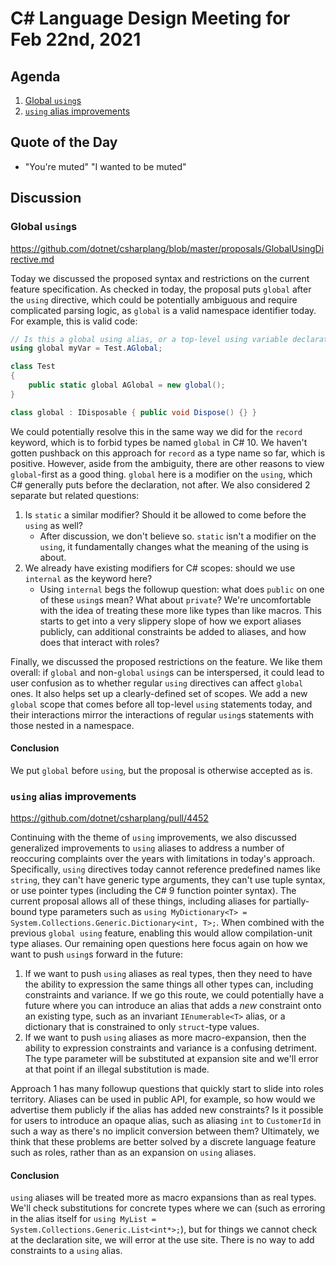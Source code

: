 # C# Language Design Meeting for Feb 22nd, 2021

## Agenda

1. [Global `using`s](#global-usings)
2. [`using` alias improvements](#using-alias-improvements)

## Quote of the Day

* "You're muted" "I wanted to be muted"

## Discussion 

### Global `using`s

https://github.com/dotnet/csharplang/blob/master/proposals/GlobalUsingDirective.md

Today we discussed the proposed syntax and restrictions on the current feature specification. As checked in today, the proposal
puts `global` after the `using` directive, which could be potentially ambiguous and require complicated parsing logic, as `global`
is a valid namespace identifier today. For example, this is valid code:

```cs
// Is this a global using alias, or a top-level using variable declaration?
using global myVar = Test.AGlobal;

class Test
{
    public static global AGlobal = new global();
}

class global : IDisposable { public void Dispose() {} }
```

We could potentially resolve this in the same way we did for the `record` keyword, which is to forbid types be named `global` in
C# 10. We haven't gotten pushback on this approach for `record` as a type name so far, which is positive. However, aside from the
ambiguity, there are other reasons to view `global`-first as a good thing. `global` here is a modifier on the `using`, which C#
generally puts before the declaration, not after. We also considered 2 separate but related questions:

1. Is `static` a similar modifier? Should it be allowed to come before the `using` as well?
    * After discussion, we don't believe so. `static` isn't a modifier on the `using`, it fundamentally changes what the meaning
    of the using is about.
2. We already have existing modifiers for C# scopes: should we use `internal` as the keyword here?
    * Using `internal` begs the followup question: what does `public` on one of these `using`s mean? What about `private`? We're
    uncomfortable with the idea of treating these more like types than like macros. This starts to get into a very slippery slope
    of how we export aliases publicly, can additional constraints be added to aliases, and how does that interact with roles?

Finally, we discussed the proposed restrictions on the feature. We like them overall: if `global` and non-`global` `using`s can
be interspersed, it could lead to user confusion as to whether regular `using` directives can affect `global` ones. It also helps
set up a clearly-defined set of scopes. We add a new `global` scope that comes before all top-level `using` statements today, and
their interactions mirror the interactions of regular `using`s statements with those nested in a namespace.

#### Conclusion

We put `global` before `using`, but the proposal is otherwise accepted as is.

### `using` alias improvements

https://github.com/dotnet/csharplang/pull/4452

Continuing with the theme of `using` improvements, we also discussed generalized improvements to `using` aliases to address a
number of reoccuring complaints over the years with limitations in today's approach. Specifically, `using` directives today
cannot reference predefined names like `string`, they can't have generic type arguments, they can't use tuple syntax, or use
pointer types (including the C# 9 function pointer syntax). The current proposal allows all of these things, including aliases
for partially-bound type parameters such as `using MyDictionary<T> = System.Collections.Generic.Dictionary<int, T>;`. When
combined with the previous `global using` feature, enabling this would allow compilation-unit type aliases. Our remaining open
questions here focus again on how we want to push `using`s forward in the future:

1. If we want to push `using` aliases as real types, then they need to have the ability to expression the same things all other
types can, including constraints and variance. If we go this route, we could potentially have a future where you can introduce
an alias that adds a _new_ constraint onto an existing type, such as an invariant `IEnumerable<T>` alias, or a dictionary that
is constrained to only `struct`-type values.
2. If we want to push `using` aliases as more macro-expansion, then the ability to expression constraints and variance is a
confusing detriment. The type parameter will be substituted at expansion site and we'll error at that point if an illegal
substitution is made.

Approach 1 has many followup questions that quickly start to slide into roles territory. Aliases can be used in public API, for
example, so how would we advertise them publicly if the alias has added new constraints? Is it possible for users to introduce
an opaque alias, such as aliasing `int` to `CustomerId` in such a way as there's no implicit conversion between them? Ultimately,
we think that these problems are better solved by a discrete language feature such as roles, rather than as an expansion on
`using` aliases.

#### Conclusion

`using` aliases will be treated more as macro expansions than as real types. We'll check substitutions for concrete types where
we can (such as erroring in the alias itself for `using MyList = System.Collections.Generic.List<int*>;`), but for things we
cannot check at the declaration site, we will error at the use site. There is no way to add constraints to a `using` alias.
